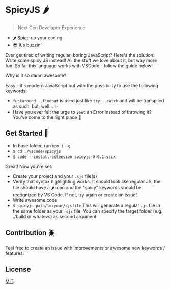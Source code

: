 # SpicyJS 🌶️

> Next Gen Developer Experience

- 🌶️ Spice up your coding
- 😎 It's buzzin'

Ever get tired of writing regular, boring JavaScript?
Here's the solution:
Write some spicy JS instead! All the stuff we love about it, but way more fun. 
So far this language works with VSCode - follow the guide below!

Why is it so damn awesome?

Easy - it's modern JavaScript but with the possibility to use the following keywords:

- `fuckaround...findout` is used just like `try...catch` and will be transpiled as such, but, well... ✨
- Have you ever felt the urge to `yeet` an Error instead of throwing it? You've come to the right place 🤩

## Get Started 🦄

- In base folder, run `npm i -g`
- `$ cd ./vscode/spicyjs`
- `$ code --install-extension spicyjs-0.0.1.vsix`

Great! Now you're set.

- Create your project and your `.sjs` file(s)
- Verify that syntax highlighting works. It should look like regular JS, the file should have a 🌶️ icon and the "spicy" keywords should be recognized by VS Code. If not, try again or create an issue!
- Write awesome code
- `$ spicyjs path/to/your/sjsfile` This will generate a regular `.js` file in the same folder as your `.sjs` file. You can specify the target folder (e.g. ./build or whatevs) as second argument.

## Contribution 🪲

Feel free to create an issue with improvements or awesome new keywords / features.

## License

[MIT](LICENSE).
